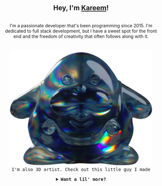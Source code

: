 <div align="center">
<p align="center">
  <br>
  <h2>Hey, I'm <b><a rel="nofollow noopener noreferrer" target="_blank" href="https://www.kareemshehab.com">Kareem</a></b>!</h2>
    <br>
    I'm a passionate developer that's been programming since 2015. I'm dedicated to full stack development, but I have a sweet spot for the front end and the freedom of creativity that often follows along with it. 
   <br>
  <br>
  <br>
  <samp align="center">
    <div><img src="https://github.com/Musilix/Musilix/blob/main/assets/mrfrosty.png" width="450"/></div>
    <div><samp>I'm also 3D artist. Check out this little guy I made</samp></div>
  </samp>
</p>
</div>

<details align="center">
  <br>
  <br>
<summary><b><samp>Want a lil' more?</samp></b></summary>
<samp>
  <b><h2 style="color: #fc6203">Meet The Trash Nymph</h2> </b>
  <p>He'll guide you through this mess</p>
  <img src="https://github.com/Musilix/Musilix/blob/main/assets/fly.png" width="200"/>

  Current Project(s): [
  <a href="https://github.com/Musilix/Pipplio">Pipplio</a>,
  <a href="https://github.com/Musilix/GiftList">GiftList</a>
  ]
  <p align="center">
    <a href="https://www.kareemshehab.com/">
      <img src="https://github.com/Musilix/Musilix/blob/main/assets/site_prev.webp" width="30px" alt="Portfolio">
    </a>
    <a href="https://www.linkedin.com/in/kareemshehab-a95162154/">
      <img src="https://github.com/Musilix/Musilix/blob/main/assets/linkedin.png" width="30px" alt="LinkedIn">
    </a>
    <a href="https://www.instagram.com/keem.korn/">
      <img src="https://github.com/Musilix/Musilix/blob/main/assets/instagram.png" width="30px" alt="Instagram">
    </a>
    <a href="https://leetcode.com/keemkorn/">
      <img src="https://github.com/Musilix/Musilix/blob/main/assets/leetcode.png" width="30px" alt="LeetCode">
    </a>
    <a href="https://stackoverflow.com/users/7471743/musilix">
      <img src="https://github.com/Musilix/Musilix/blob/main/assets/stackoverflow.png" width="30px" alt="StackOverflow">
    </a>
  </p> 
</samp>
</details>

